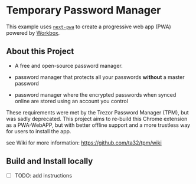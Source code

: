 # Temporary Password Manager

This example uses [`next-pwa`](https://github.com/shadowwalker/next-pwa) to create a progressive web app (PWA) powered by [Workbox](https://developers.google.com/web/tools/workbox/).

## About this Project

* A free and open-source password manager.

* password manager that protects all your passwords **without** a master password

* password manager where the encrypted passwords when synced online are stored using an account you control

These requirements were met by the Trezor Password Manager (TPM), but was sadly deprecated.
This project aims to re-build this Chrome extension as a PWA-WebAPP, but with better offline support 
and a more trustless way for users to install the app.

see Wiki for more information: https://github.com/ta32/tpm/wiki

## Build and Install locally

 -[ ] TODO: add instructions
